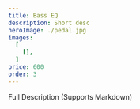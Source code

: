 ```yaml
---
title: Bass EQ
description: Short desc
heroImage: ./pedal.jpg
images:
  [
    [],
  ]
price: 600
order: 3
---
```


Full Description 
(Supports Markdown)
